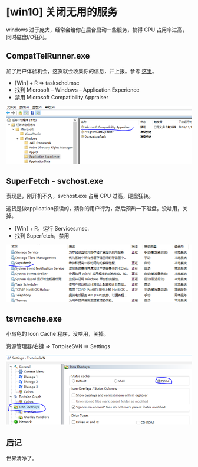 # [win10] 关闭无用的服务

windows 过于庞大，经常会给你在后台启动一些服务，搞得 CPU 占用率过高，同时磁盘I/O狂闪。


## CompatTelRunner.exe

加了用户体验机会，这货就会收集你的信息，并上报。参考 [这里][1]。

 * [Win] + R => taskschd.msc
 * 找到 Microsoft – Windows – Application Experience
 * 禁用 Microsoft Compatibility Appraiser

![](2018_11_10_disable_useless_services_image_02.png)


## SuperFetch - svchost.exe

表现是，刚开机不久，svchost.exe 占用 CPU 过高，硬盘狂转。

这货是做application预读的，猜你的用户行为，然后预热一下磁盘。没啥用，关掉。

* [Win] + R，运行 Services.msc.
* 找到 Superfetch，禁用

![](2018_11_10_disable_useless_services_image_03.png)


## tsvncache.exe

小乌龟的 Icon Cache 程序，没啥用，关掉。

资源管理器/右键 => TortoiseSVN => Settings

![](2018_11_10_disable_useless_services_image_01.png)


[1]:https://superuser.com/questions/944067/windows-disk-i-o-100-at-boot-for-20-minutes
[2]:https://superuser.com/questions/645650/what-is-superfetch-and-its-relation-to-svchost-exe-localsystemnetworkrestricte


## 后记

世界清净了。
